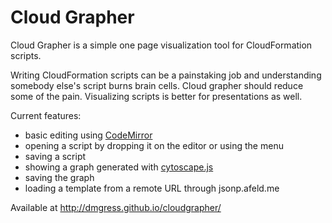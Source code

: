 # Cloud Grapher
Cloud Grapher is a simple one page visualization tool for CloudFormation scripts.

Writing CloudFormation scripts can be a painstaking job and understanding
somebody else's script burns brain cells. Cloud grapher should reduce some of
the pain. Visualizing scripts is better for presentations as well.

Current features:
* basic editing using [CodeMirror](https://codemirror.net/)
* opening a script by dropping it on the editor or using the menu
* saving a script
* showing a graph generated with [cytoscape.js](http://js.cytoscape.org/)
* saving the graph
* loading a template from a remote URL through jsonp.afeld.me

Available at http://dmgress.github.io/cloudgrapher/
